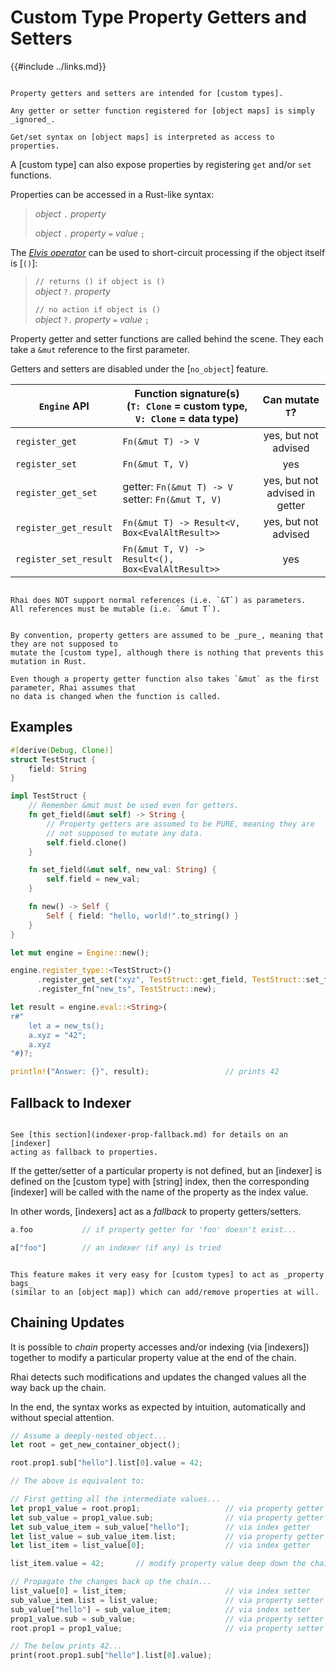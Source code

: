 Custom Type Property Getters and Setters
========================================

{{#include ../links.md}}

```admonish warning.side.wide "Cannot override object maps"

Property getters and setters are intended for [custom types].

Any getter or setter function registered for [object maps] is simply _ignored_.

Get/set syntax on [object maps] is interpreted as access to properties.
```

A [custom type] can also expose properties by registering `get` and/or `set` functions.

Properties can be accessed in a Rust-like syntax:

> _object_ `.` _property_
>
> _object_ `.` _property_ `=` _value_ `;`

The [_Elvis operator_](https://en.wikipedia.org/wiki/Elvis_operator) can be used to short-circuit
processing if the object itself is [`()`]:

> `// returns () if object is ()`  
> _object_ `?.` _property_
>
> `// no action if object is ()`  
> _object_ `?.` _property_ `=` _value_ `;`

Property getter and setter functions are called behind the scene.
They each take a `&mut` reference to the first parameter.

Getters and setters are disabled under the [`no_object`] feature.

<section></section>

| `Engine` API          | Function signature(s)<br/>(`T: Clone` = custom type,<br/>`V: Clone` = data type) |        Can mutate `T`?         |
| --------------------- | -------------------------------------------------------------------------------- | :----------------------------: |
| `register_get`        | `Fn(&mut T) -> V`                                                                |      yes, but not advised      |
| `register_set`        | `Fn(&mut T, V)`                                                                  |              yes               |
| `register_get_set`    | getter: `Fn(&mut T) -> V`</br>setter: `Fn(&mut T, V)`                            | yes, but not advised in getter |
| `register_get_result` | `Fn(&mut T) -> Result<V, Box<EvalAltResult>>`                                    |      yes, but not advised      |
| `register_set_result` | `Fn(&mut T, V) -> Result<(), Box<EvalAltResult>>`                                |              yes               |

```admonish danger.small "No support for references"

Rhai does NOT support normal references (i.e. `&T`) as parameters.
All references must be mutable (i.e. `&mut T`).
```

```admonish warning.small "Getters must be pure"

By convention, property getters are assumed to be _pure_, meaning that they are not supposed to
mutate the [custom type], although there is nothing that prevents this mutation in Rust.

Even though a property getter function also takes `&mut` as the first parameter, Rhai assumes that
no data is changed when the function is called.
```


Examples
--------

```rust
#[derive(Debug, Clone)]
struct TestStruct {
    field: String
}

impl TestStruct {
    // Remember &mut must be used even for getters.
    fn get_field(&mut self) -> String {
        // Property getters are assumed to be PURE, meaning they are
        // not supposed to mutate any data.
        self.field.clone()
    }

    fn set_field(&mut self, new_val: String) {
        self.field = new_val;
    }

    fn new() -> Self {
        Self { field: "hello, world!".to_string() }
    }
}

let mut engine = Engine::new();

engine.register_type::<TestStruct>()
      .register_get_set("xyz", TestStruct::get_field, TestStruct::set_field)
      .register_fn("new_ts", TestStruct::new);

let result = engine.eval::<String>(
r#"
    let a = new_ts();
    a.xyz = "42";
    a.xyz
"#)?;

println!("Answer: {}", result);                 // prints 42
```


Fallback to Indexer
-------------------

```admonish note.side "See also"

See [this section](indexer-prop-fallback.md) for details on an [indexer]
acting as fallback to properties.
```

If the getter/setter of a particular property is not defined, but an [indexer] is defined on the
[custom type] with [string] index, then the corresponding [indexer] will be called with the name of
the property as the index value.

In other words, [indexers] act as a _fallback_ to property getters/setters.

```rust
a.foo           // if property getter for 'foo' doesn't exist...

a["foo"]        // an indexer (if any) is tried
```

```admonish tip.small "Tip: Implement a property bag"

This feature makes it very easy for [custom types] to act as _property bags_
(similar to an [object map]) which can add/remove properties at will.
```


Chaining Updates
----------------

It is possible to _chain_ property accesses and/or indexing (via [indexers]) together to modify a
particular property value at the end of the chain.

Rhai detects such modifications and updates the changed values all the way back up the chain.

In the end, the syntax works as expected by intuition, automatically and without special attention.

```rust
// Assume a deeply-nested object...
let root = get_new_container_object();

root.prop1.sub["hello"].list[0].value = 42;

// The above is equivalent to:

// First getting all the intermediate values...
let prop1_value = root.prop1;                   // via property getter
let sub_value = prop1_value.sub;                // via property getter
let sub_value_item = sub_value["hello"];        // via index getter
let list_value = sub_value_item.list;           // via property getter
let list_item = list_value[0];                  // via index getter

list_item.value = 42;       // modify property value deep down the chain

// Propagate the changes back up the chain...
list_value[0] = list_item;                      // via index setter
sub_value_item.list = list_value;               // via property setter
sub_value["hello"] = sub_value_item;            // via index setter
prop1_value.sub = sub_value;                    // via property setter
root.prop1 = prop1_value;                       // via property setter

// The below prints 42...
print(root.prop1.sub["hello"].list[0].value);
```
